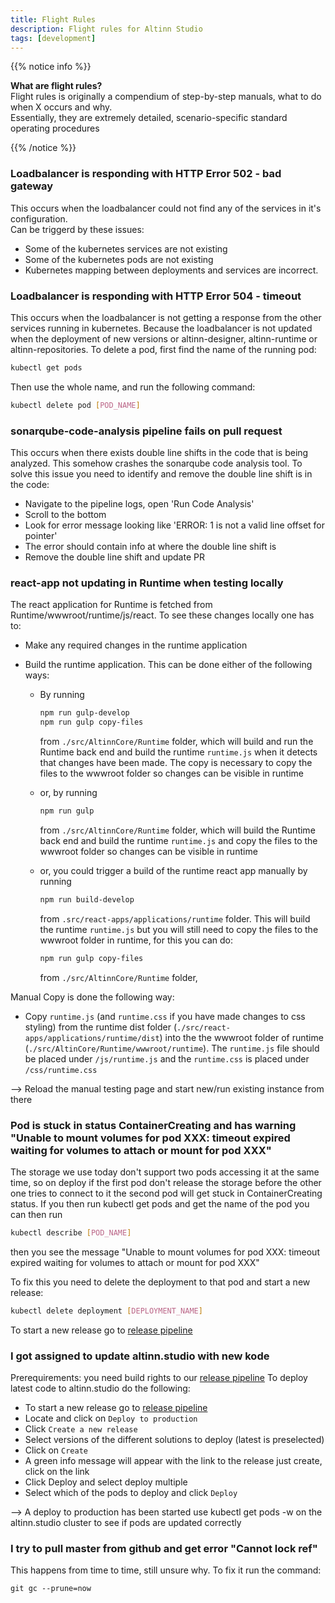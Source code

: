 ```yaml
---
title: Flight Rules
description: Flight rules for Altinn Studio
tags: [development]
---
```


{{% notice info %}}

**What are flight rules?**  
Flight rules is originally a compendium of step-by-step manuals, what to do when X occurs and why.  
Essentially, they are extremely detailed, scenario-specific standard operating procedures

{{% /notice %}}

### Loadbalancer is responding with HTTP Error 502 - bad gateway

This occurs when the loadbalancer could not find any of the services in it's configuration.  
Can be triggerd by these issues:

* Some of the kubernetes services are not existing
* Some of the kubernetes pods are not existing
* Kubernetes mapping between deployments and services are incorrect.

### Loadbalancer is responding with HTTP Error 504 - timeout

This occurs when the loadbalancer is not getting a response from the other services running in kubernetes.
Because the loadbalancer is not updated when the deployment of new versions or altinn-designer, altinn-runtime or altinn-repositories.
To delete a pod, first find the name of the running pod:  

```bash
kubectl get pods
```

Then use the whole name, and run the following command:  

```bash
kubectl delete pod [POD_NAME]
```

### sonarqube-code-analysis pipeline fails on pull request

This occurs when there exists double line shifts in the code that is being analyzed. This somehow crashes the sonarqube code analysis tool.
To solve this issue you need to identify and remove the double line shift is in the code:

* Navigate to the pipeline logs, open 'Run Code Analysis'
* Scroll to the bottom
* Look for error message looking like 'ERROR: 1 is not a valid line offset for pointer'
* The error should contain info at where the double line shift is
* Remove the double line shift and update PR


### react-app not updating in Runtime when testing locally

The react application for Runtime is fetched from Runtime/wwwroot/runtime/js/react. To see these changes locally one has to:

* Make any required changes in the runtime application

* Build the runtime application. This can be done either of the following ways:

    - By running

        ```bash
        npm run gulp-develop
        npm run gulp copy-files
        ```
        from `./src/AltinnCore/Runtime` folder, which will build and run the Runtime back end and build the runtime  `runtime.js` when it detects that changes have been made. The copy is necessary to copy the files to the wwwroot folder so changes can be visible in runtime
    - or, by running

        ```bash
        npm run gulp
        ```
        from `./src/AltinnCore/Runtime` folder, which will build the Runtime back end and build the runtime  `runtime.js` and copy the files to the wwwroot folder so changes can be visible in runtime
    - or, you could trigger a build of the runtime react app manually by running

        ```bash
        npm run build-develop
        ```
        from `.src/react-apps/applications/runtime` folder. This will build the runtime `runtime.js` but you will still need to copy the files to the wwwroot folder in runtime, for this you can do:
        ```bash
        npm run gulp copy-files
        ```
        from `./src/AltinnCore/Runtime` folder,

Manual Copy is done the following way: 

* Copy `runtime.js` (and `runtime.css` if you have made changes to css styling) from the runtime dist folder (`./src/react-apps/applications/runtime/dist`) into the the wwwroot folder of runtime (`./src/AltinCore/Runtime/wwwroot/runtime`).
The `runtime.js` file should be placed under `/js/runtime.js` and the `runtime.css` is placed under `/css/runtime.css`

--> Reload the manual testing page and start new/run existing instance from there

### Pod is stuck in status ContainerCreating and has warning "Unable to mount volumes for pod XXX: timeout expired waiting for volumes to attach or mount for pod XXX"

The storage we use today don't support two pods accessing it at the same time, 
so on deploy if the first pod don't release the storage before the other one tries to connect to it the second pod will get stuck in ContainerCreating status. 
If you then run kubectl get pods and get the name of the pod you can then run
```bash
kubectl describe [POD_NAME]
```
then you see the message "Unable to mount volumes for pod XXX: timeout expired waiting for volumes to attach or mount for pod XXX"

To fix this you need to delete the deployment to that pod and start a new release:

```bash
kubectl delete deployment [DEPLOYMENT_NAME]
```
To start a new release go to [release pipeline](https://dev.azure.com/brreg/altinn-studio/_release)

### I got assigned to update altinn.studio with new kode
Prerequirements: you need build rights to our [release pipeline](https://dev.azure.com/brreg/altinn-studio/_release)
To deploy latest code to altinn.studio do the following:

* To start a new release go to [release pipeline](https://dev.azure.com/brreg/altinn-studio/_release)
* Locate and click on `Deploy to production`
* Click `Create a new release`
* Select versions of the different solutions to deploy (latest is preselected)
* Click on `Create`
* A green info message will appear with the link to the release just create, click on the link
* Click Deploy and select deploy multiple
* Select which of the pods to deploy and click `Deploy`

--> A deploy to production has been started use kubectl get pods -w on the altinn.studio cluster to see if pods are updated correctly

### I try to pull master from github and get error "Cannot lock ref"

This happens from time to time, still unsure why. To fix it run the command:

`git gc --prune=now`